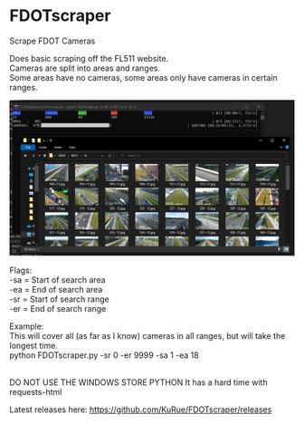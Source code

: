 # FDOTscraper
Scrape FDOT Cameras<br/>

Does basic scraping off the FL511 website.<br/>
Cameras are split into areas and ranges.<br/>
Some areas have no cameras, some areas only have cameras in certain ranges.<br/>

![alt text](https://github.com/KuRue/FDOTscraper/blob/main/Image.jpg?raw=true)

Flags:<br/>
-sa = Start of search area<br/>
-ea = End of search area<br/>
-sr = Start of search range<br/>
-er = End of search range<br/>

Example:<br/>
This will cover all (as far as I know) cameras in all ranges, but will take the longest time.<br/>
python FDOTscraper.py -sr 0 -er 9999 -sa 1 -ea 18<br/><br/>

DO NOT USE THE WINDOWS STORE PYTHON
It has a hard time with requests-html

Latest releases here: https://github.com/KuRue/FDOTscraper/releases
